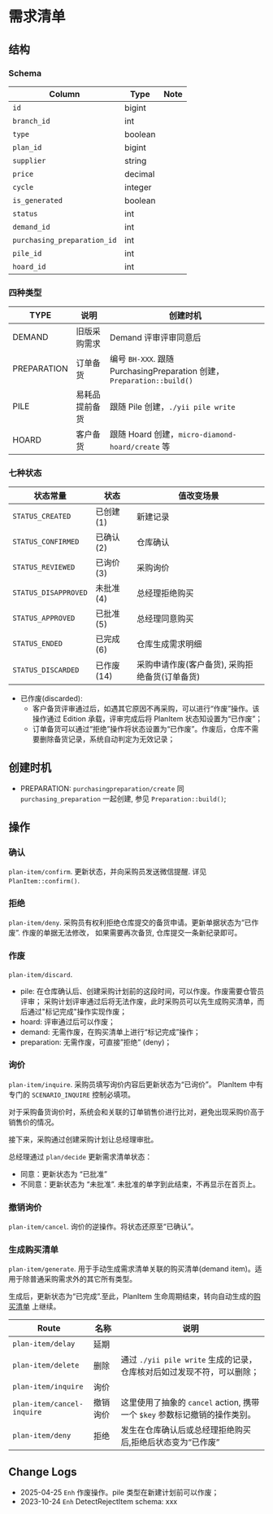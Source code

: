 # 需求清单

结构
---------------------------------------------------------------------------

### Schema
Column                      | Type | Note
----------------------------|----------|-------
`id`                        | bigint | 
`branch_id`                 | int |
`type`                      | boolean |
`plan_id`                   | bigint |
`supplier`                  | string |
`price`                     | decimal |
`cycle`                     | integer |
`is_generated`              | boolean |
`status`                    | int |
`demand_id`                 | int |
`purchasing_preparation_id` | int |
`pile_id`                   | int |
`hoard_id`                  | int |

### 四种类型

TYPE | 说明 | 创建时机
--------|----------|-------
DEMAND | 旧版采购需求 | Demand 评审评审同意后
PREPARATION | 订单备货 | 编号 `BH-XXX`. 跟随 PurchasingPreparation 创建，`Preparation::build()`
PILE | 易耗品提前备货 | 跟随 Pile 创建，`./yii pile write`
HOARD | 客户备货 | 跟随 Hoard 创建，`micro-diamond-hoard/create` 等

### 七种状态

状态常量                | 状态          | 值改变场景
------------------------|---------------|-------
`STATUS_CREATED`        | 已创建(1)     | 新建记录
`STATUS_CONFIRMED`      | 已确认(2)     | 仓库确认
`STATUS_REVIEWED`       | 已询价(3)     | 采购询价
`STATUS_DISAPPROVED`    | 未批准(4)     | 总经理拒绝购买
`STATUS_APPROVED`       | 已批准(5)     | 总经理同意购买
`STATUS_ENDED`          | 已完成(6)     | 仓库生成需求明细
`STATUS_DISCARDED`      | 已作废(14)    | 采购申请作废(客户备货), 采购拒绝备货(订单备货)

- 已作废(discarded):
    - 客户备货评审通过后，如遇其它原因不再采购，可以进行“作废”操作。该操作通过 Edition 承载，评审完成后将 PlanItem 状态知设置为“已作废”；
    - 订单备货可以通过“拒绝”操作将状态设置为“已作废”。作废后，仓库不需要删除备货记录，系统自动判定为无效记录；

创建时机
---------------------------------------------------------------------------

- PREPARATION: `purchasingpreparation/create` 同 `purchasing_preparation` 一起创建, 参见 `Preparation::build()`;

操作
---------------------------------------------------------------------------
### 确认
`plan-item/confirm`. 更新状态，并向采购员发送微信提醒. 详见 `PlanItem::confirm()`.

### 拒绝
`plan-item/deny`. 采购员有权利拒绝仓库提交的备货申请。更新单据状态为“已作废”. 作废的单据无法修改，
如果需要再次备货, 仓库提交一条新纪录即可。

### 作废
`plan-item/discard`. 

- pile: 在仓库确认后、创建采购计划前的这段时间，可以作废。作废需要仓管员评审；
  采购计划评审通过后将无法作废，此时采购员可以先生成购买清单，而后通过"标记完成"操作实现作废；
- hoard: 评审通过后可以作废；
- demand: 无需作废，在购买清单上进行“标记完成”操作；
- preparation: 无需作废，可直接”拒绝“ (deny)；

### 询价
`plan-item/inquire`. 采购员填写询价内容后更新状态为“已询价”。
PlanItem 中有专门的 `SCENARIO_INQUIRE` 控制必填项。

对于采购备货询价时，系统会和关联的订单销售价进行比对，避免出现采购价高于销售价的情况。

接下来，采购通过创建采购计划让总经理审批。

总经理通过 `plan/decide` 更新需求清单状态：
- 同意：更新状态为 “已批准”
- 不同意：更新状态为 “未批准”. 未批准的单字到此结束，不再显示在首页上。
### 撤销询价
`plan-item/cancel`. 询价的逆操作。将状态还原至“已确认”。

### 生成购买清单

`plan-item/generate`. 用于手动生成需求清单关联的购买清单(demand item)。适用于除普通采购需求外的其它所有类型。

生成后，更新状态为“已完成”.至此，PlanItem 生命周期结束，转向自动生成的[购买清单][demand-item] 上继续。

Route                           |   名称    | 说明
--------------------------------|-----------|---------
`plan-item/delay`               |延期       | 
`plan-item/delete`              |删除       | 通过 `./yii pile write` 生成的记录，仓库核对后如过发现不符，可以删除；
`plan-item/inquire`             |询价       | 
`plan-item/cancel-inquire`      |撤销询价   | 这里使用了抽象的 `cancel` action, 携带一个 `$key` 参数标记撤销的操作类别。
`plan-item/deny`                |拒绝       |发生在仓库确认后或总经理拒绝购买后,拒绝后状态变为“已作废”

Change Logs
--------------------------------------------------------------------------
- 2025-04-25 `Enh` 作废操作。pile 类型在新建计划前可以作废；
- 2023-10-24 `Enh` DetectRejectItem schema: xxx

[demand-item]: /purchasing/demand-item.md
